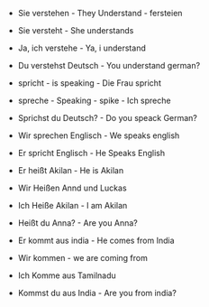 * Sie verstehen - They Understand - fersteien
* Sie versteht - She understands
* Ja, ich verstehe - Ya, i understand
* Du verstehst Deutsch - You understand german?

* spricht - is speaking - Die Frau spricht
* spreche - Speaking - spike - Ich spreche
* Sprichst du Deutsch? - Do you speack German?
* Wir sprechen Englisch - We speaks english
* Er spricht Englisch - He Speaks English

* Er heißt Akilan - He is Akilan
* Wir Heißen Annd und Luckas
* Ich Heiße Akilan - I am Akilan
* Heißt du Anna? - Are you Anna?

* Er kommt aus india - He comes from India
* Wir kommen - we are coming from 
* Ich Komme aus Tamilnadu
* Kommst du aus India - Are you from india?